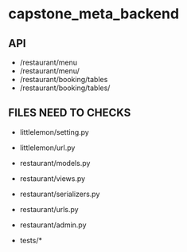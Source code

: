# capstone_meta_backend


## API

- /restaurant/menu
- /restaurant/menu/<id>
- /restaurant/booking/tables
- /restaurant/booking/tables/<id>

## FILES NEED TO CHECKS
- littlelemon/setting.py 
- littlelemon/url.py

- restaurant/models.py 
- restaurant/views.py 
- restaurant/serializers.py 
- restaurant/urls.py
- restaurant/admin.py

- tests/*
